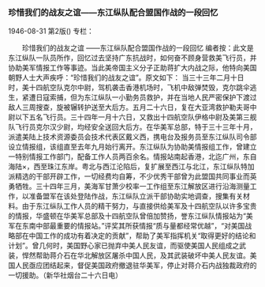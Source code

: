 ### 珍惜我们的战友之谊——东江纵队配合盟国作战的一段回忆

1946-08-31
第2版()
专栏：

　　珍惜我们的战友之谊
    ——东江纵队配合盟国作战的一段回忆
    编者按：此文是东江纵队一队员所作，回忆过去坚持广东抗战时，如何奋不顾身营救美飞行员，并协助美军情报工作等事迹。当此美帝国主义分子正助蒋扩大内战之际，他特向美国朝野人士大声疾呼：“珍惜我们的战友之谊”。原文如下：
    当三十三年二月十日时，美十四航空队克尔中尉，驾机袭击香港机场时，飞机中敌弹焚毁，克尔跳伞逃生，紧遭日寇索捕，但为东江纵队一小勤务员救护，并在当地人民严密保护下渡过敌人三周搜查，旋被辗转护送至大后方。五月二十六日，复在大亚湾救护勒夫哥中尉以下五名飞行员。三十四年一月十六日，又救出十四航空队伊格中尉及美第三舰队飞行员克尔汉少尉，均经安全送回大后方。在华美军总部，特于三十三年十月，派遣美陆上技术资源委员会技术代表区戴义西，携电台及报务员至东江纵队司令部设立情报组，该组直至去年九月始行离开。东江纵队为协助美情报组工作，曾建立一特别情报工作部门，配备工作人员两百余名。情报站南起香港，北迄广州，东自海陆×，西至珠江东岸。粤北与西江沦陷后，复扩展至西江与北江，东江纵队特加派精选的干部开辟工作，一切经费均自筹，不少优秀干部曾为此盟国共同事业而英勇牺牲。三十四年三月，美海军甘萧少校率一工作组至东江解放区进行沿海测量工作，以准备盟军在该处登陆作战，东江纵队立派干部协助实地调查，搜集有关材料。由于东江纵队工作人员的精干努力，与直接供给美军及十四航空队以许多宝贵的情报，华盛顿在华美军总部及十四航空队曾倍加赞扬，誉东江纵队情报站为“美军在东南中部最重要的情报站。”评奖其所获情报“质与量都经常优越”，“对美国战略部在中国工作的成功有着决定的贡献”，帮助了美军指挥机关“取得更好的结论和计划”。曾几何时，美国野心家已抛弃中美人民友谊，而驱使美国人民组成之武装，悍然帮助蒋介石在华北解放区屠杀中国人民，及其武装破坏中美人民友谊。美国人民亟应团结起来，督促美国政府撤退驻华美军，停止对蒋介石内战独裁政府的一切援助。（新华社烟台二十六日电）
